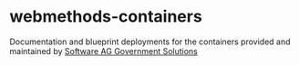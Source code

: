 # webmethods-containers
Documentation and blueprint deployments for the containers provided and maintained by [Software AG Government Solutions](https://www.softwareaggov.com/)

